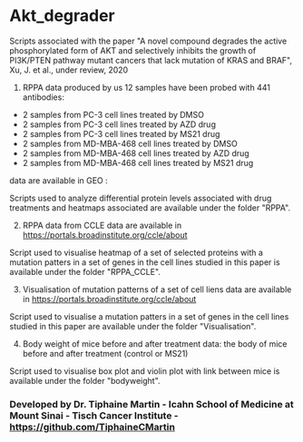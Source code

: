 # Akt_degrader
Scripts associated with the paper "A novel compound degrades the active phosphorylated form of AKT and selectively inhibits the growth of PI3K/PTEN pathway mutant cancers that lack mutation of KRAS and BRAF", Xu, J. et al., under review, 2020

1. RPPA data produced by us 
12 samples have been probed with 441 antibodies:
* 2 samples from PC-3 cell lines treated by DMSO
* 2 samples from PC-3 cell lines treated by AZD drug
* 2 samples from PC-3 cell lines treated by MS21 drug
* 2 samples from MD-MBA-468 cell lines treated by DMSO
* 2 samples from MD-MBA-468 cell lines treated by AZD drug
* 2 samples from MD-MBA-468 cell lines treated by MS21 drug

data are available in GEO : 

Scripts used to analyze differential protein levels associated with drug treatments and heatmaps associated are available under the folder "RPPA".

2. RPPA data from CCLE
data are available in https://portals.broadinstitute.org/ccle/about

Script used to visualise heatmap of a set of selected proteins with a mutation patters in a set of genes in the cell lines studied in this paper is available under the folder "RPPA_CCLE".

3. Visualisation of mutation patterns of a set of cell liens 
data are available in https://portals.broadinstitute.org/ccle/about

Script used to visualise a mutation patters in a set of genes in the cell lines studied in this paper are available under the folder "Visualisation".

4. Body weight of mice before and after treatment
data: the body of mice before and after treatment (control or MS21)

Script used to visualise box plot and violin plot with link between mice is available under the folder "bodyweight".
  
### Developed by Dr. Tiphaine Martin - Icahn School of Medicine at Mount Sinai - Tisch Cancer Institute - https://github.com/TiphaineCMartin 

